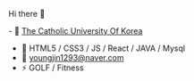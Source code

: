 Hi there 👋

<!DOCTYPE html>
<html lang="ko">
<head>
<meta charset="UTF-8">  
</head>
<body>
- 🔭 <a href="https://www.catholic.ac.kr/index.do">The Catholic University Of Korea</a> <br>

- 🌱 HTML5 / CSS3 / JS / React / JAVA / Mysql <br>
- 💬 youngjin1293@naver.com<br>
- ⚡ GOLF / Fitness 
    
</body>
</html>
